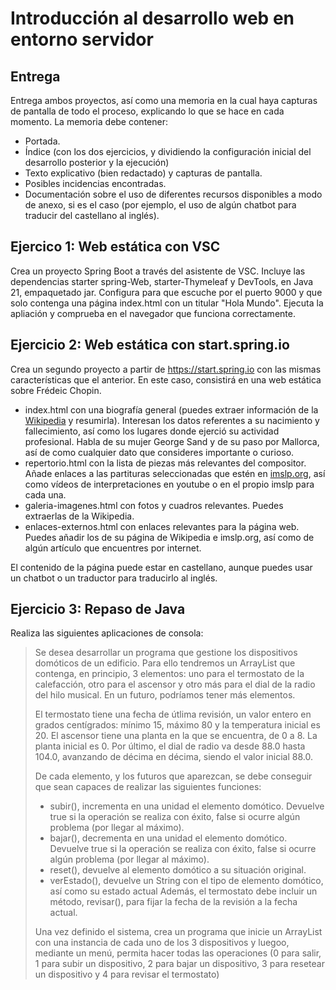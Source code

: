 # Introducción al desarrollo web en entorno servidor

## Entrega

Entrega ambos proyectos, así como una memoria en la cual haya capturas de pantalla de todo el proceso, explicando lo que se hace en cada momento. La memoria debe contener:

- Portada.
- Índice (con los dos ejercicios, y dividiendo la configuración inicial del desarrollo posterior y la ejecución)
- Texto explicativo (bien redactado) y capturas de pantalla.
- Posibles incidencias encontradas.
- Documentación sobre el uso de diferentes recursos disponibles a modo de anexo, si es el caso (por ejemplo, el uso de algún chatbot para traducir del castellano al inglés). 

## Ejercico 1: Web estática con VSC

Crea un proyecto Spring Boot a través del asistente de VSC. Incluye las dependencias starter spring-Web, starter-Thymeleaf y DevTools, en Java 21, empaquetado jar. Configura para que escuche por el puerto 9000 y que solo contenga una página index.html con un titular "Hola Mundo". Ejecuta la apliación y comprueba en el navegador que funciona correctamente.

## Ejercicio 2: Web estática con start.spring.io

Crea un segundo proyecto a partir de https://start.spring.io con las mismas características que el anterior. En este caso, consistirá en una web estática sobre Frédeic Chopin.

- index.html con una biografía general (puedes extraer información de la [Wikipedia](https://es.wikipedia.org/wiki/Fr%C3%A9d%C3%A9ric_Chopin) y resumirla). Interesan los datos referentes a su nacimiento y fallecimiento, así como los lugares donde ejerció su actividad profesional. Habla de su mujer George Sand y de su paso por Mallorca, así de como cualquier dato que consideres importante o curioso.
- repertorio.html con la lista de piezas más relevantes del compositor. Añade enlaces a las partituras seleccionadas que estén en [imslp.org](https://imslp.org/wiki/Category:Chopin,_Fr%C3%A9d%C3%A9ric), así como vídeos de interpretaciones en youtube o en el propio imslp para cada una.
- galeria-imagenes.html con fotos y cuadros relevantes. Puedes extraerlas de la Wikipedia.
- enlaces-externos.html con enlaces relevantes para la página web. Puedes añadir los de su página de Wikipedia e imslp.org, así como de algún artículo que encuentres por internet.

El contenido de la página puede estar en castellano, aunque puedes usar un chatbot o un traductor para traducirlo al inglés.

## Ejercicio 3: Repaso de Java

Realiza las siguientes aplicaciones de consola:

> Se desea desarrollar un programa que gestione los dispositivos domóticos de un edificio. Para ello tendremos un ArrayList que contenga, en principio, 3 elementos: uno para el termostato de la calefacción, otro para el ascensor y otro más para el dial de la radio del hilo musical. En un futuro, podríamos tener más elementos.
>
> El termostato tiene una fecha de útlima revisión, un valor entero en grados centígrados: mínimo 15, máximo 80 y la temperatura inicial es 20. El ascensor tiene una planta en la que se encuentra, de 0 a 8. La planta inicial es 0. Por último, el dial de radio va desde 88.0 hasta 104.0, avanzando de décima en décima, siendo el valor inicial 88.0.
>
> De cada elemento, y los futuros que aparezcan, se debe conseguir que sean capaces de realizar las siguientes funciones:
> - subir(), incrementa en una unidad el elemento domótico. Devuelve true si la operación se realiza con éxito, false si ocurre algún problema (por llegar al máximo).
> - bajar(), decrementa en una unidad el elemento domótico. Devuelve true si la operación se realiza con éxito, false si ocurre algún problema (por llegar al máximo).
> - reset(), devuelve al elemento domótico a su situación original.
> - verEstado(), devuelve un String con el tipo de elemento domótico, así como su estado actual
> Además, el termostato debe incluir un método, revisar(), para fijar la fecha de la revisión a la fecha actual.
>
> Una vez definido el sistema, crea un programa que inicie un ArrayList con una instancia de cada uno de los 3 dispositivos y luegoo, mediante un menú, permita hacer todas las operaciones (0 para salir, 1 para subir un dispositivo, 2 para bajar un dispositivo, 3 para resetear un dispositivo y 4 para revisar el termostato)